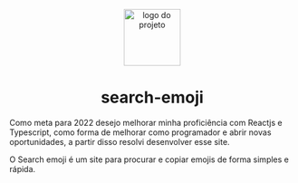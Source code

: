 <p align="center">
  <img src="./public/imagens/.png" alt="logo do projeto"  width="100px" height="100px"/>
</p>

<h1 align="center">search-emoji</h1>

Como meta para 2022 desejo melhorar minha proficiência com Reactjs e Typescript, como forma de melhorar como programador e abrir novas oportunidades, a partir disso resolvi desenvolver esse site.

O Search emoji é um site para procurar e copiar emojis de forma simples e rápida.
